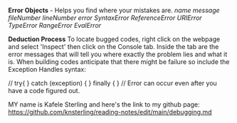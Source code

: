 **Error Objects** - Helps you find where your mistakes are.
*name*
*message*
*fileNumber*
*lineNumber*
*error*
*SyntaxError*
*ReferenceError*
*URIError*
*TypeError*
*RangeError*
*EvalError*

**Deduction Process**
To locate bugged codes, right click on the webpage and select 'Inspect' then click on the Console tab.  Inside the tab are the error messages that 
will tell you where exactly the problem lies and what it is.
When building codes anticipate that there might be failure so include the Exception Handles syntax:

// try{
} catch (exception) {
} finally {
} //
Error can occur even after you have a code figured out.


MY name is Kafele Sterling and here's the link to my github page: https://github.com/knsterling/reading-notes/edit/main/debugging.md
